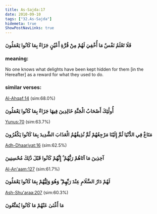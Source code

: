 ```yaml
---
title: As-Sajda:17
date: 2010-09-10
tags: ["32.As-Sajda"]
hidemeta: true 
ShowPostNavLinks: true 
---
```

### فَلَا تَعْلَمُ نَفْسٌ مَا أُخْفِيَ لَهُمْ مِنْ قُرَّةِ أَعْيُنٍ جَزَاءً بِمَا كَانُوا يَعْمَلُونَ
### meaning: 
No one knows what delights have been kept hidden for them [in the Hereafter] as a reward for what they used to do.
### similar verses: 

[Al-Ahqaf:14](/46/14) (sim:68.0%)

### أُولَٰئِكَ أَصْحَابُ الْجَنَّةِ خَالِدِينَ فِيهَا جَزَاءً بِمَا كَانُوا يَعْمَلُونَ

[Yunus:70](/10/70) (sim:63.7%)

### مَتَاعٌ فِي الدُّنْيَا ثُمَّ إِلَيْنَا مَرْجِعُهُمْ ثُمَّ نُذِيقُهُمُ الْعَذَابَ الشَّدِيدَ بِمَا كَانُوا يَكْفُرُونَ

[Adh-Dhaariyat:16](/51/16) (sim:62.5%)

### آخِذِينَ مَا آتَاهُمْ رَبُّهُمْ ۚ إِنَّهُمْ كَانُوا قَبْلَ ذَٰلِكَ مُحْسِنِينَ

[Al-An'aam:127](/6/127) (sim:61.7%)

### لَهُمْ دَارُ السَّلَامِ عِنْدَ رَبِّهِمْ ۖ وَهُوَ وَلِيُّهُمْ بِمَا كَانُوا يَعْمَلُونَ

[Ash-Shu'araa:207](/26/207) (sim:60.3%)

### مَا أَغْنَىٰ عَنْهُمْ مَا كَانُوا يُمَتَّعُونَ
